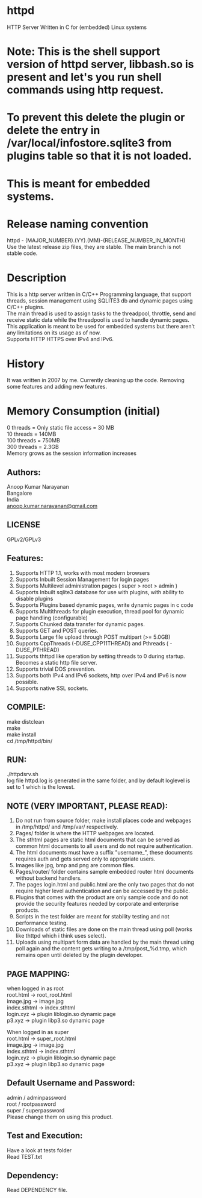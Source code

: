 # httpd
HTTP Server Written in C for (embedded) Linux systems

# Note: This is the shell support version of httpd server, libbash.so is present and let's you run shell commands using http request.
# To prevent this delete the plugin or delete the entry in /var/local/infostore.sqlite3 from plugins table so that it is not loaded.
# This is meant for embedded systems.

# Release naming convention
httpd - (MAJOR_NUMBER).(YY).(MM)-(RELEASE_NUMBER_IN_MONTH)   
Use the latest release zip files, they are stable. The main branch is not stable code.


# Description
This is a http server written in C/C++ Programming language, that support threads, session management using SQLITE3 db and dynamic pages using C/C++ plugins.   
The main thread is used to assign tasks to the threadpool, throttle, send and receive static data while the threadpool is used to handle dynamic pages.   
This application is meant to be used for embedded systems but there aren't any limitations on its usage as of now.  
Supports HTTP HTTPS over IPv4 and IPv6.


# History 
It was written in 2007 by me. Currently cleaning up the code. Removing some features and adding new features.   


# Memory Consumption (initial)
0    threads = Only static file access = 30 MB    
10   threads = 140MB   
100  threads = 750MB   
300  threads = 2.3GB    
Memory grows as the session information increases    


Authors:
--------
Anoop Kumar Narayanan   
Bangalore   
India   
anoop.kumar.narayanan@gmail.com   


LICENSE
-------
GPLv2/GPLv3


Features:
---------
1. Supports HTTP 1.1, works with most modern browsers
2. Supports Inbuilt Session Management for login pages
3. Supports Multilevel administration pages ( super > root > admin )
4. Supports Inbuilt sqlite3 database for use with plugins, with ability to disable plugins
5. Supports Plugins based dynamic pages, write dynamic pages in c code
6. Supports Multithreads for plugin execution, thread pool for dynamic page handling (configurable)
7. Supports Chunked data transfer for dynamic pages.
8. Supports GET and POST queries.
9. Supports Large file upload through POST multipart (>= 5.0GB)
10. Supports CppThreads (-DUSE_CPP11THREAD) and Pthreads ( -DUSE_PTHREAD)
11. Supports thttpd like operation by setting threads to 0 during startup. Becomes a static http file server.
12. Supports trivial DOS prevention.    
13. Supports both IPv4 and IPv6 sockets, http over IPv4 and IPv6 is now possible.    
14. Supports native SSL sockets.


COMPILE:
--------
make distclean   
make    
make install    
cd /tmp/httpd/bin/    

RUN:
----
./httpdsrv.sh    
log file httpd.log is generated in the same folder, and by default loglevel is set to 1 which is the lowest.    


NOTE (VERY IMPORTANT, PLEASE READ):
-----------------------------------
1. Do not run from source folder, make install places code and webpages in /tmp/httpd/ and /tmp/var/ respectively.   
2. Pages/ folder is where the HTTP webpages are located.   
3. The sthtml pages are static html documents that can be served as common html documents to all users and do not require authentication.   
4. The html documents must have a suffix "username_", these documents requires auth and gets served only to appropriate users.   
5. Images like jpg, bmp and png are common files.   
6. Pages/router/ folder contains sample embedded router html documents without backend handlers.   
7. The pages login.html and public.html are the only two pages that do not require higher level authentication and can be accessed by the public.   
8. Plugins that comes with the product are only sample code and do not provide the security features needed by corporate and enterprise products.   
9. Scripts in the test folder are meant for stability testing and not performance testing.   
10. Downloads of static files are done on the main thread using poll (works like thttpd which i think uses select).    
11. Uploads using multipart form data are handled by the main thread using poll again and the content gets writing to a /tmp/post_%d.tmp, which remains open until deleted by the plugin developer.   


PAGE MAPPING:
--------------
when logged in as root   
root.html -> root_root.html   
image.jpg -> image.jpg   
index.sthtml -> index.sthtml   
login.xyz    -> plugin liblogin.so dynamic page   
p3.xyz       -> plugin libp3.so dynamic page   

When logged in as super   
root.html -> super_root.html   
image.jpg -> image.jpg   
index.sthtml -> index.sthtml   
login.xyz    -> plugin liblogin.so dynamic page   
p3.xyz       -> plugin libp3.so dynamic page   


Default Username and Password:
------------------------------
admin / adminpassword   
root  / rootpassword   
super / superpassword   
Please change them on using this product.   


Test and Execution:
-------------------
Have a look at tests folder   
Read TEST.txt   

Dependency:
-----------
Read DEPENDENCY file.



